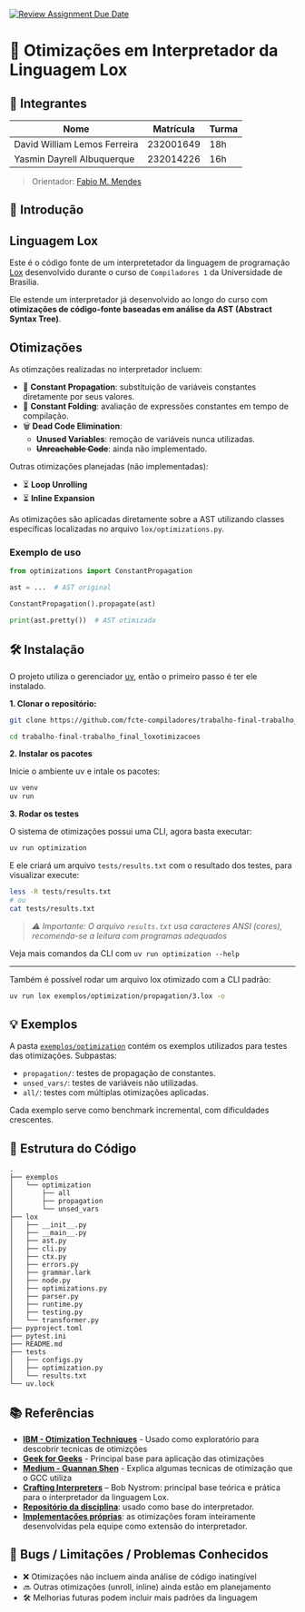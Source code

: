 [![Review Assignment Due Date](https://classroom.github.com/assets/deadline-readme-button-22041afd0340ce965d47ae6ef1cefeee28c7c493a6346c4f15d667ab976d596c.svg)](https://classroom.github.com/a/Hppw7Zh2)

# 🔧 Otimizações em Interpretador da Linguagem Lox

## 👥 Integrantes

| Nome                          | Matrícula | Turma   |
| ----------------------------- | --------- | ------- |
| David William Lemos Ferreira  | 232001649 | 18h     |
| Yasmin Dayrell Albuquerque    | 232014226 | 16h     |

> Orientador: [Fabio M. Mendes](https://github.com/fabiommendes)

## 📌 Introdução

## Linguagem Lox

Este é o código fonte de um interpretetador da linguagem de programação [Lox](https://craftinginterpreters.com/the-lox-language.html) desenvolvido durante o curso de `Compiladores 1` da Universidade de Brasilia.

Ele estende um interpretador já desenvolvido ao longo do curso com **otimizações de código-fonte baseadas em análise da AST (Abstract Syntax Tree)**.

## Otimizações

As otimzações realizadas no interpretador incluem:

- 🔁 **Constant Propagation**: substituição de variáveis constantes diretamente por seus valores.
- 🔢 **Constant Folding**: avaliação de expressões constantes em tempo de compilação.
- 🗑️ **Dead Code Elimination**:
  - **Unused Variables**: remoção de variáveis nunca utilizadas.
  - ~~**Unreachable Code**~~: ainda não implementado.

Outras otimizações planejadas (não implementadas):

- ⏳ **Loop Unrolling**
- ⏳ **Inline Expansion**

As otimizações são aplicadas diretamente sobre a AST utilizando classes específicas localizadas no arquivo `lox/optimizations.py`.

### Exemplo de uso

```python
from optimizations import ConstantPropagation

ast = ...  # AST original

ConstantPropagation().propagate(ast)

print(ast.pretty())  # AST otimizada
```


## 🛠️ Instalação

O projeto utiliza o gerenciador [uv](https://docs.astral.sh/uv), então o primeiro passo é ter ele instalado.

**1. Clonar o repositório:**
```bash
git clone https://github.com/fcte-compiladores/trabalho-final-trabalho_final_loxotimizacoes.git

cd trabalho-final-trabalho_final_loxotimizacoes
```


**2. Instalar os pacotes**

Inicie o ambiente uv e intale os pacotes:

``` bash
uv venv
uv run
```

**3. Rodar os testes**

O sistema de otimizações possui uma CLI, agora basta executar:

```bash
uv run optimization
```

E ele criará um arquivo `tests/results.txt` com o resultado dos testes, para visualizar execute:

```bash
less -R tests/results.txt
# ou
cat tests/results.txt
```


> *⚠️ Importante: O arquivo `results.txt` usa caracteres ANSI (cores), recomenda-se a leitura com programas adequados*


Veja mais comandos da CLI com `uv run optimization --help`

---

Também é possível rodar um arquivo lox otimizado com a CLI padrão:

```bash
uv run lox exemplos/optimization/propagation/3.lox -o
```

## 💡 Exemplos

A pasta [`exemplos/optimization`](./exemplos/optimization) contém os exemplos utilizados para testes das otimizações. Subpastas:

- `propagation/`: testes de propagação de constantes.
- `unsed_vars/`: testes de variáveis não utilizadas.
- `all/`: testes com múltiplas otimizações aplicadas.

Cada exemplo serve como benchmark incremental, com dificuldades crescentes.



## 📁 Estrutura do Código

```
.
├── exemplos
│   └── optimization
│       ├── all
│       ├── propagation
│       └── unsed_vars
├── lox
│   ├── __init__.py
│   ├── __main__.py
│   ├── ast.py
│   ├── cli.py
│   ├── ctx.py
│   ├── errors.py
│   ├── grammar.lark
│   ├── node.py
│   ├── optimizations.py
│   ├── parser.py
│   ├── runtime.py
│   ├── testing.py
│   └── transformer.py
├── pyproject.toml
├── pytest.ini
├── README.md
├── tests
│   ├── configs.py
│   ├── optimization.py
│   └── results.txt
└── uv.lock
```


## 📚 Referências
- [**IBM - Otimization Techniques**](https://www.ibm.com/docs/en/aix/7.2.0?topic=tuning-compiler-optimization-techniques) - Usado como exploratório para descobrir tecnicas de otimizções
- [**Geek for Geeks**](https://www.geeksforgeeks.org/compiler-design/code-optimization-in-compiler-design/) - Principal base para aplicação das otimizações
- [**Medium - Guannan Shen**](https://medium.com/@guannan.shen.ai/compiler-optimizations-46db19221947) - Explica algumas tecnicas de otimização que o GCC utiliza
- [**Crafting Interpreters**](https://craftinginterpreters.com/) – Bob Nystrom: principal base teórica e prática para o interpretador da linguagem Lox.
- [**Repositório da disciplina**](https://github.com/fabiommendes/lox-base): usado como base do interpretador.
- **[Implementações próprias](https://github.com/sluucke/lox-compiler)**: as otimizações foram inteiramente desenvolvidas pela equipe como extensão do interpretador.

## 🐞 Bugs / Limitações / Problemas Conhecidos

- ❌ Otimizações não incluem ainda análise de código inatingível
- 🔜 Outras otimizações (unroll, inline) ainda estão em planejamento
- 🛠️ Melhorias futuras podem incluir mais padrões da linguagem